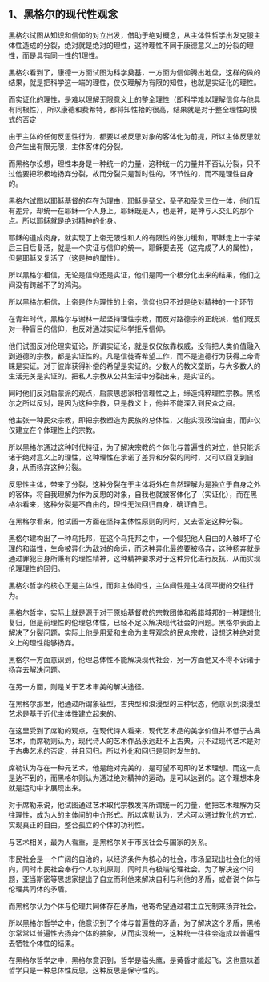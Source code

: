 <h2>1、黑格尔的现代性观念</h2><p data-pid="2jJFuBAq">黑格尔试图从知识和信仰的对立出发，借助于绝对概念，从主体性哲学出发克服主体性造成的分裂，绝对就是绝对的理性，这种理性不同于康德意义上的分裂的理性，而是具有同一性的1理性。</p><p data-pid="Aa_GhxsL">黑格尔看到了，康德一方面试图为科学奠基，一方面为信仰腾出地盘，这样的做的结果，就是把科学这一端的理性，仅仅理解为有限的知性，也就是实证化的理性。</p><p data-pid="SYJinL34">而实证化的理性，是难以理解无限意义上的整全理性（即科学难以理解信仰与他具有同根性），所以康德和费希特，都将知性抬的很高，结果就是对于整全理性的模式的否定</p><p data-pid="gjk4G_h9">由于主体的任何反思性行为，都要以被反思对象的客体化为前提，所以主体反思就会产生出有限无限，主体客体的分裂。</p><p data-pid="Zn-00rgH">而黑格尔设想，理性本身是一种统一的力量，这种统一的力量并不否认分裂，只不过他要把积极地扬弃分裂，故而分裂只是暂时性的，环节性的，而不是理性自身的。</p><p data-pid="iycA5Amk">黑格尔试图以耶稣基督的存在为理由，耶稣是圣父，圣子和圣灵三位一体，他们互有差异，却统一在耶稣一个人身上。耶稣既是人，也是神，是神与人交汇的那个点。所以耶稣就是绝对精神的化身。</p><p data-pid="_YerUsZ-">耶稣的道成肉身，就实现了上帝无限性和人的有限性的张力缓和，耶稣走上十字架后三日后复活，就是一个实证与信仰的统一。耶稣要去死（这完成了人的属性），但是耶稣又复活了（这是神的属性）。</p><p data-pid="2XTCJpqX">所以黑格尔相信，无论是信仰还是实证，他们是同一个根分化出来的结果，他们之间没有跨越不了的鸿沟。</p><p data-pid="eaMVpV9s">所以黑格尔相信，上帝是作为理性的上帝，信仰也只不过是绝对精神的一个环节</p><p data-pid="pLDF2mwU">在青年时代，黑格尔与谢林一起坚持理性宗教，而反对路德宗的正统派，他们既反对一种盲目的信仰，也反对通过实证科学拒斥信仰。</p><p data-pid="IVn71eSf">他们试图反对伦理实证论，所谓实证论，就是仅仅依靠权威，没有把人类价值融入到道德的宗教，都是实证性的。凡是信徒寄希望工作，而不是道德行为获得上帝青睐是实证。对于彼岸获得补偿的希望是实证的。少数人的教义垄断，与大多数人的生活无关是实证的。把私人宗教从公共生活中分裂出来，是实证的。</p><p data-pid="cHNbf91H">同时他们反对启蒙派的观点，启蒙思想家相信理性之上，缔造纯粹理性宗教。黑格尔之所以反对，是因为这种宗教，只是教义上，他并不能深入到民众之间。</p><p data-pid="hz1S8sNr">他主张一种民众宗教，即把宗教塑造为民族的总体性，又能实现政治自由，而非仅仅建立在个体理性上的宗教。</p><p data-pid="qkgL34DZ">所以黑格尔通过这种时代特征，为了解决宗教的个体化与普遍性的对立，他只能诉诸于绝对意义上的理性，这种理性在承诺了差异和分裂的同时，又可以回复到自身，从而扬弃这种分裂。</p><p data-pid="us6dqtVr">反思性主体，带来了分裂，这种分裂在于主体将外在自然理解为是独立于自身之外的客体，将自我理解为作为反思的对象，自我也就被客体化了（实证化），而在黑格尔看来，这种分裂是不自由的，理性无法回归自身，确证自己。</p><p data-pid="aTu7S6qP">在黑格尔看来，他试图一方面在坚持主体性原则的同时，又去否定这种分裂。</p><p data-pid="ncrO91Uu">黑格尔建构出了一种乌托邦，在这个乌托邦之中，一个侵犯他人自由的人破坏了伦理的和谐性，生命被异化为敌对的命运，而这种异化最终要被扬弃，这种扬弃就是通过罪犯自身所秉有的理性精神，这种精神要求对于这种异化进行反抗，从而实现伦理理性的回归。</p><p data-pid="poY0IoiR">黑格尔哲学的核心正是主体性，而非主体间性，主体间性是主体间平衡的交往行为。</p><p data-pid="49e214Qv">黑格尔哲学，实际上就是源于对于原始基督教的宗教团体和希腊城邦的一种理想化复归，但是前理性的伦理总体性，已经不足以解决现代社会的问题。黑格尔表面上解决了分裂问题，实际上他是用爱和生命为主导观念的民众宗教，设想这种绝对意义上的理性能够扬弃。</p><p data-pid="RL7bu7FO">黑格尔一方面意识到，伦理总体性不能解决现代社会，另一方面他又不得不诉诸于扬弃去解决问题。</p><p data-pid="L10vVMcb">在另一方面，则是关于艺术审美的解决途径。</p><p data-pid="RCtPwHd4">在黑格尔那里，他通过所谓象征型，古典型和浪漫型的三种状态，他意识到浪漫型艺术是基于近代主体性建立起来的。</p><p data-pid="vr26Po7S">在这里受到了席勒的观点，在现代诗人看来，现代艺术品的美学价值并不低于古典艺术，而席勒则认为，现代诗人的艺术作品永远赶不上古典，只不过现代艺术是对于古典艺术的否定，并且回归。所以外化和回归是同时发生的。</p><p data-pid="wZBFBhhL">席勒认为存在一种元艺术，他是绝对完美的，是可望不可即的艺术理想。而这一点是达不到的，而黑格尔则认为通过绝对精神的运动，是可以达到的。这个理想本身就是运动中才展现出来。</p><p data-pid="o4kySaD-">对于席勒来说，他试图通过艺术取代宗教发挥所谓统一的力量，他把艺术理解为交往理性，成为人的主体间的中介形式。所以席勒认为，艺术可以通过教化的方式，实现真正的自由。整合孤立的个体的功利性。</p><p data-pid="Swsw3ivd">与艺术相关，最为人看重，是黑格尔关于市民社会与国家的关系。</p><p data-pid="1sicaLBo">市民社会是一个广阔的自治的，以经济条件为核心的社会，市场呈现出社会化的倾向，同时市民社会奉行个人权利原则，同时具有极端伦理社会。为了解决这个问题，亚当斯密等思想家提出了自立而利他来解决自利与利他的矛盾，或者说个体与伦理共同体的矛盾。</p><p data-pid="_tgcX9-9">而黑格尔认为个体与伦理共同体存在矛盾，他寄希望通过君主立宪制来扬弃社会。</p><p data-pid="pZ7vaIGL">所以黑格尔哲学之中，他意识到了个体与普遍性的矛盾，为了解决这个矛盾，黑格尔常常以普遍性去扬弃个体的抽象，从而实现统一，这种统一往往会造成以普遍性去牺牲个体性的结果。</p><p data-pid="IKvLYsAc">在黑格尔哲学之中，黑格尔意识到，哲学是猫头鹰，是黄昏才能起飞，这也意味着哲学只是一种总体性反思，这种反思是保守性的。</p>